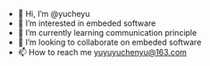- 👋 Hi, I’m @yucheyu
- 👀 I’m interested in embeded software
- 🌱 I’m currently learning communication principle
- 💞️ I’m looking to collaborate on embeded software
- 📫 How to reach me yuyuyuchenyu@163.com

<!---
yucheyu/yucheyu is a ✨ special ✨ repository because its `README.md` (this file) appears on your GitHub profile.
You can click the Preview link to take a look at your changes.
--->
